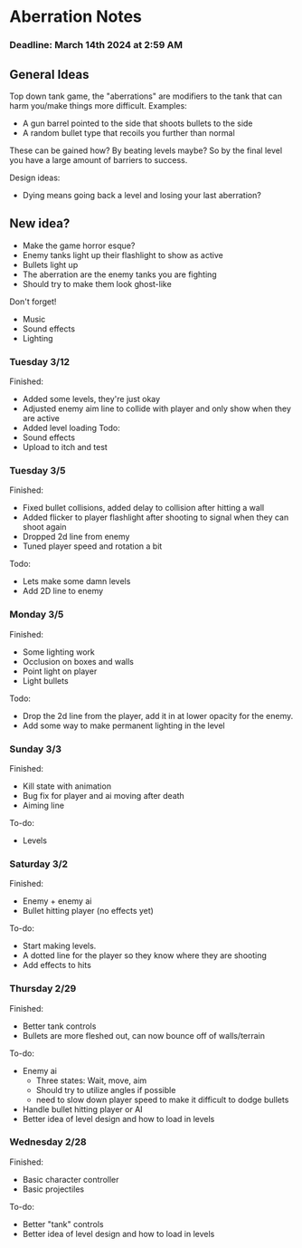 # Aberration Notes
### Deadline:  March 14th 2024 at 2:59 AM

## General Ideas


Top down tank game, the "aberrations" are modifiers to the tank that can harm you/make things more difficult.
Examples:
- A gun barrel pointed to the side that shoots bullets to the side
- A random bullet type that recoils you further than normal

These can be gained how? By beating levels maybe? So by the final level you have a large amount of barriers to success. 

Design ideas:
- Dying means going back a level and losing your last aberration?

## New idea? 

- Make the game horror esque? 
- Enemy tanks light up their flashlight to show as active
- Bullets light up
- The aberration are the enemy tanks you are fighting
- Should try to make them look ghost-like


Don't forget!
- Music
- Sound effects
- Lighting

### Tuesday 3/12
Finished:
- Added some levels, they're just okay
- Adjusted enemy aim line to collide with player and only show when they are active
- Added level loading
Todo:
- Sound effects
- Upload to itch and test 

### Tuesday 3/5
Finished:
- Fixed bullet collisions, added delay to collision after hitting a wall
- Added flicker to player flashlight after shooting to signal when they can shoot again
- Dropped 2d line from enemy
- Tuned player speed and rotation a bit

Todo:
- Lets make some damn levels
- Add 2D line to enemy

### Monday 3/5
Finished:
- Some lighting work
- Occlusion on boxes and walls 
- Point light on player
- Light bullets

Todo:
- Drop the 2d line from the player, add it in at lower opacity for the enemy. 
- Add some way to make permanent lighting in the level


### Sunday 3/3
Finished:
- Kill state with animation
- Bug fix for player and ai moving after death
- Aiming line

To-do:
- Levels

### Saturday 3/2
Finished:
- Enemy + enemy ai
- Bullet hitting player (no effects yet)

To-do:
- Start making levels.
- A dotted line for the player so they know where they are shooting
- Add effects to hits

### Thursday 2/29
Finished:
- Better tank controls
- Bullets are more fleshed out, can now bounce off of walls/terrain

To-do:
- Enemy ai
  - Three states: Wait, move, aim
  - Should try to utilize angles if possible
  - need to slow down player speed to make it difficult to dodge bullets
- Handle bullet hitting player or AI
- Better idea of level design and how to load in levels


### Wednesday 2/28
Finished:
- Basic character controller
- Basic projectiles

To-do:
- Better "tank" controls
- Better idea of level design and how to load in levels